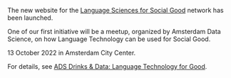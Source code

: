 
The new website for the [Language Sciences for Social Good](https://projects.illc.uva.nl/LSG/) network has been launched.

One of our first initiative will be a meetup, organized by Amsterdam Data Science, on how Language Technology can be used for Social Good.

13 October 2022 in Amsterdam City Center. 

For details, see [ADS Drinks & Data: Language Technology for Good](//www.meetup.com/nl-NL/amsterdam-data-science/events/288005197/).

